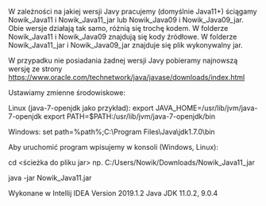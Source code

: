 W zależności na jakiej wersji Javy pracujemy (domyślnie Java11+) ściągamy Nowik_Java11 i Nowik_Java11_jar lub Nowik_Java09 i Nowik_Java09_jar.
Obie wersje działają tak samo, różnią się trochę kodem.
W folderze Nowik_Java11 i Nowik_Java09 znajdują się kody źródłowe.
W folderze Nowik_Java11_jar i Nowik_Java09_jar znajduje się plik wykonywalny jar.

W przypadku nie posiadania żadnej wersji Javy pobieramy najnowszą wersję ze strony
https://www.oracle.com/technetwork/java/javase/downloads/index.html

Ustawiamy zmienne środowiskowe:

Linux (java-7-openjdk jako przykład):
export JAVA_HOME=/usr/lib/jvm/java-7-openjdk 
export PATH=$PATH:/usr/lib/jvm/java-7-openjdk/bin

Windows:
set path=%path%;C:\Program Files\Java\jdk1.7.0\bin

Aby uruchomić program wpisujemy w konsoli (Windows, Linux):

cd <ścieżka do pliku jar>  np. C:/Users/Nowik/Downloads/Nowik_Java11_jar

java -jar Nowik_Java11.jar

Wykonane w Intellij IDEA Version 2019.1.2
Java JDK 11.0.2, 9.0.4
